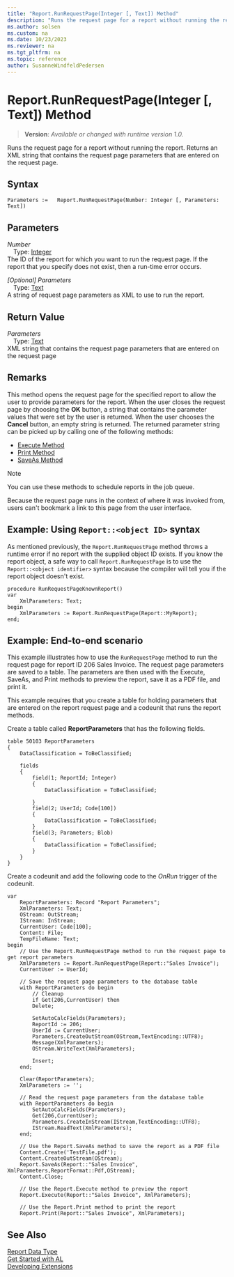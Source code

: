 ```yaml
---
title: "Report.RunRequestPage(Integer [, Text]) Method"
description: "Runs the request page for a report without running the report."
ms.author: solsen
ms.custom: na
ms.date: 10/23/2023
ms.reviewer: na
ms.tgt_pltfrm: na
ms.topic: reference
author: SusanneWindfeldPedersen
---
```

[//]: # (START>DO_NOT_EDIT)
[//]: # (IMPORTANT:Do not edit any of the content between here and the END>DO_NOT_EDIT.)
[//]: # (Any modifications should be made in the .xml files in the ModernDev repo.)
# Report.RunRequestPage(Integer [, Text]) Method
> **Version**: _Available or changed with runtime version 1.0._

Runs the request page for a report without running the report. Returns an XML string that contains the request page parameters that are entered on the request page.


## Syntax
```AL
Parameters :=   Report.RunRequestPage(Number: Integer [, Parameters: Text])
```
## Parameters
*Number*  
&emsp;Type: [Integer](../integer/integer-data-type.md)  
The ID of the report for which you want to run the request page. If the report that you specify does not exist, then a run-time error occurs.  

*[Optional] Parameters*  
&emsp;Type: [Text](../text/text-data-type.md)  
A string of request page parameters as XML to use to run the report.  


## Return Value
*Parameters*  
&emsp;Type: [Text](../text/text-data-type.md)  
XML string that contains the request page parameters that are entered on the request page


[//]: # (IMPORTANT: END>DO_NOT_EDIT)

## Remarks  

This method opens the request page for the specified report to allow the user to provide parameters for the report. When the user closes the request page by choosing the **OK** button, a string that contains the parameter values that were set by the user is returned. When the user chooses the **Cancel** button, an empty string is returned. The returned parameter string can be picked up by calling one of the following methods:  

- [Execute Method](../report/report-execute-method.md)  
- [Print Method](../report/report-print-method.md)  
- [SaveAs Method](../report/report-saveas-method.md)  

> [!NOTE]  
> You can use these methods to schedule reports in the job queue.  

Because the request page runs in the context of where it was invoked from, users can't bookmark a link to this page from the user interface.  

## Example: Using `Report::<object ID>` syntax
As mentioned previously, the `Report.RunRequestPage` method throws a runtime error if no report with the supplied object ID exists. If you know the report object, a safe way to call `Report.RunRequestPage` is to use the `Report::<object identifier>` syntax because the compiler will tell you if the report object doesn't exist.  

```AL
procedure RunRequestPageKnownReport()
var
    XmlParameters: Text;
begin
    XmlParameters := Report.RunRequestPage(Report::MyReport);
end;
```

## Example: End-to-end scenario

This example illustrates how to use the `RunRequestPage` method to run the request page for report ID 206 Sales Invoice. The request page parameters are saved to a table. The parameters are then used with the Execute, SaveAs, and Print methods to preview the report, save it as a PDF file, and print it.  

This example requires that you create a table for holding parameters that are entered on the report request page and a codeunit that runs the report methods.  

Create a table called **ReportParameters** that has the following fields.  

```al
table 50103 ReportParameters
{
    DataClassification = ToBeClassified;

    fields
    {
        field(1; ReportId; Integer)
        {
            DataClassification = ToBeClassified;

        }
        field(2; UserId; Code[100])
        {
            DataClassification = ToBeClassified;
        }
        field(3; Parameters; Blob)
        {
            DataClassification = ToBeClassified;
        }
    }
}
``` 

Create a codeunit and add the following code to the *OnRun* trigger of the codeunit.  

```al
var
    ReportParameters: Record "Report Parameters";
    XmlParameters: Text;
    OStream: OutStream;
    IStream: InStream;
    CurrentUser: Code[100];
    Content: File;
    TempFileName: Text;
begin
    // Use the Report.RunRequestPage method to run the request page to get report parameters  
    XmlParameters := Report.RunRequestPage(Report::"Sales Invoice");  
    CurrentUser := UserId;  
    
    // Save the request page parameters to the database table  
    with ReportParameters do begin  
        // Cleanup  
        if Get(206,CurrentUser) then  
        Delete;  
    
        SetAutoCalcFields(Parameters);  
        ReportId := 206;  
        UserId := CurrentUser;  
        Parameters.CreateOutStream(OStream,TextEncoding::UTF8);  
        Message(XmlParameters);  
        OStream.WriteText(XmlParameters);  
    
        Insert;  
    end;  
    
    Clear(ReportParameters);  
    XmlParameters := '';  
    
    // Read the request page parameters from the database table  
    with ReportParameters do begin  
        SetAutoCalcFields(Parameters);  
        Get(206,CurrentUser);  
        Parameters.CreateInStream(IStream,TextEncoding::UTF8);  
        IStream.ReadText(XmlParameters);  
    end;  
    
    // Use the Report.SaveAs method to save the report as a PDF file  
    Content.Create('TestFile.pdf');  
    Content.CreateOutStream(OStream);  
    Report.SaveAs(Report::"Sales Invoice", XmlParameters,ReportFormat::Pdf,OStream);  
    Content.Close;  
    
    // Use the Report.Execute method to preview the report  
    Report.Execute(Report::"Sales Invoice", XmlParameters);  
    
    // Use the Report.Print method to print the report  
    Report.Print(Report::"Sales Invoice", XmlParameters);  

```  


## See Also
[Report Data Type](report-data-type.md)  
[Get Started with AL](../../devenv-get-started.md)  
[Developing Extensions](../../devenv-dev-overview.md)
